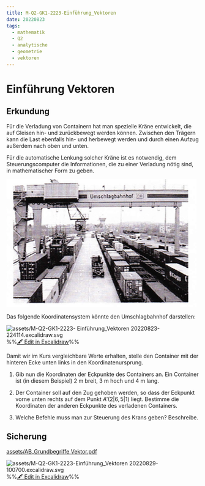 ```yaml
---
title: M-Q2-GK1-2223-Einführung_Vektoren
date: 20220823
tags:
  - mathematik
  - Q2
  - analytische
  - geometrie
  - vektoren
---
```


# Einführung Vektoren

## Erkundung

Für die Verladung von Containern hat man spezielle Kräne entwickelt, die auf Gleisen hin- und zurückbewegt werden können. Zwischen den Trägern kann die Last ebenfalls hin- und herbewegt werden und durch einen Aufzug außerdem nach oben und unten.

Für die automatische Lenkung solcher Kräne ist es notwendig, dem Steuerungscomputer die Informationen, die zu einer Verladung nötig sind, in mathematischer Form zu geben.

![assets/Pasted image 20220823221611.png](assets/Pasted%20image%2020220823221611.png)

Das folgende Koordinatensystem könnte den Umschlagbahnhof darstellen:

![assets/M-Q2-GK1-2223- Einführung_Vektoren 20220823-224114.excalidraw.svg](assets/M-Q2-GK1-2223-%20Einf%C3%BChrung_Vektoren%2020220823-224114.excalidraw.svg)
%%[🖋 Edit in Excalidraw](assets/M-Q2-GK1-2223-%20Einf%C3%BChrung_Vektoren%2020220823-224114.excalidraw.md)%%

Damit wir im Kurs vergleichbare Werte erhalten, stelle den Container mit der hinteren Ecke unten links in den Koordinatenursprung. 

1. Gib nun die Koordinaten der Eckpunkte des Containers an. Ein Container ist (in diesem Beispiel) 2 m breit, 3 m hoch und 4 m lang.

1. Der Container soll auf den Zug gehoben werden, so dass der Eckpunkt vorne unten rechts auf dem Punkt $A'(2|6,5|1)$ liegt. Bestimme die Koordinaten der anderen Eckpunkte des verladenen Containers.

1. Welche Befehle muss man zur Steuerung des Krans geben? Beschreibe.

## Sicherung

[assets/AB_Grundbegriffe Vektor.pdf](assets/AB_Grundbegriffe%20Vektor.pdf)

![assets/M-Q2-GK1-2223-Einführung_Vektoren 20220829-100700.excalidraw.svg](assets/M-Q2-GK1-2223-Einf%C3%BChrung_Vektoren%2020220829-100700.excalidraw.svg)
%%[🖋 Edit in Excalidraw](assets/M-Q2-GK1-2223-Einf%C3%BChrung_Vektoren%2020220829-100700.excalidraw.md)%%
